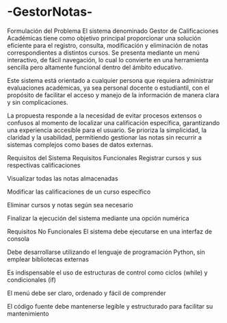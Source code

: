 # -GestorNotas-
Formulación del Problema
El sistema denominado Gestor de Calificaciones Académicas tiene como objetivo principal proporcionar una solución eficiente para el registro, consulta, modificación y eliminación de notas correspondientes a distintos cursos. Se presenta mediante un menú interactivo, de fácil navegación, lo cual lo convierte en una herramienta sencilla pero altamente funcional dentro del ámbito educativo.

Este sistema está orientado a cualquier persona que requiera administrar evaluaciones académicas, ya sea personal docente o estudiantil, con el propósito de facilitar el acceso y manejo de la información de manera clara y sin complicaciones.

La propuesta responde a la necesidad de evitar procesos extensos o confusos al momento de localizar una calificación específica, garantizando una experiencia accesible para el usuario. Se prioriza la simplicidad, la claridad y la usabilidad, permitiendo gestionar las notas sin recurrir a sistemas complejos como bases de datos externas.

Requisitos del Sistema
Requisitos Funcionales
Registrar cursos y sus respectivas calificaciones

Visualizar todas las notas almacenadas

Modificar las calificaciones de un curso específico

Eliminar cursos y notas según sea necesario

Finalizar la ejecución del sistema mediante una opción numérica

Requisitos No Funcionales
El sistema debe ejecutarse en una interfaz de consola

Debe desarrollarse utilizando el lenguaje de programación Python, sin emplear bibliotecas externas

Es indispensable el uso de estructuras de control como ciclos (while) y condicionales (if)

El menú debe ser claro, ordenado y fácil de comprender

El código fuente debe mantenerse legible y estructurado para facilitar su mantenimiento
